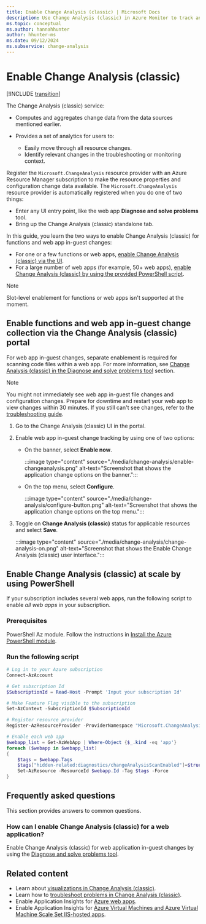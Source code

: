 ```yaml
---
title: Enable Change Analysis (classic) | Microsoft Docs
description: Use Change Analysis (classic) in Azure Monitor to track and troubleshoot issues on your live site.
ms.topic: conceptual
ms.author: hannahhunter
author: hhunter-ms
ms.date: 09/12/2024
ms.subservice: change-analysis
---
```


# Enable Change Analysis (classic)

[!INCLUDE [transition](includes/change-analysis-is-moving.md)]

The Change Analysis (classic) service:

- Computes and aggregates change data from the data sources mentioned earlier.
- Provides a set of analytics for users to:

    - Easily move through all resource changes.
    - Identify relevant changes in the troubleshooting or monitoring context.

Register the `Microsoft.ChangeAnalysis` resource provider with an Azure Resource Manager subscription to make the resource properties and configuration change data available. The `Microsoft.ChangeAnalysis` resource provider is automatically registered when you do one of two things:

- Enter any UI entry point, like the web app **Diagnose and solve problems** tool.
- Bring up the Change Analysis (classic) standalone tab.

In this guide, you learn the two ways to enable Change Analysis (classic) for functions and web app in-guest changes:

- For one or a few functions or web apps, [enable Change Analysis (classic) via the UI](#enable-functions-and-web-app-in-guest-change-collection-via-the-change-analysis-classic-portal).
- For a large number of web apps (for example, 50+ web apps), [enable Change Analysis (classic) by using the provided PowerShell script](#enable-change-analysis-classic-at-scale-by-using-powershell).

> [!NOTE]
> Slot-level enablement for functions or web apps isn't supported at the moment.

## Enable functions and web app in-guest change collection via the Change Analysis (classic) portal

For web app in-guest changes, separate enablement is required for scanning code files within a web app. For more information, see [Change Analysis (classic) in the Diagnose and solve problems tool](change-analysis-visualizations.md#view-changes-by-using-the-diagnose-and-solve-problems-tool) section.

> [!NOTE]
> You might not immediately see web app in-guest file changes and configuration changes. Prepare for downtime and restart your web app to view changes within 30 minutes. If you still can't see changes, refer to the [troubleshooting guide](./change-analysis-troubleshoot.md#you-cant-see-in-guest-changes-for-a-newly-enabled-web-app).

1. Go to the Change Analysis (classic) UI in the portal.

1. Enable web app in-guest change tracking by using one of two options:

   - On the banner, select **Enable now**.

     :::image type="content" source="./media/change-analysis/enable-changeanalysis.png" alt-text="Screenshot that shows the application change options on the banner.":::

   - On the top menu, select **Configure**.
   
     :::image type="content" source="./media/change-analysis/configure-button.png" alt-text="Screenshot that shows the application change options on the top menu.":::

1. Toggle on **Change Analysis (classic)** status for applicable resources and select **Save**.

   :::image type="content" source="./media/change-analysis/change-analysis-on.png" alt-text="Screenshot that shows the Enable Change Analysis (classic) user interface.":::
  
## Enable Change Analysis (classic) at scale by using PowerShell

If your subscription includes several web apps, run the following script to enable *all web apps* in your subscription.

### Prerequisites

PowerShell Az module. Follow the instructions in [Install the Azure PowerShell module](/powershell/azure/install-azure-powershell).

### Run the following script

```PowerShell
# Log in to your Azure subscription
Connect-AzAccount

# Get subscription Id
$SubscriptionId = Read-Host -Prompt 'Input your subscription Id'

# Make Feature Flag visible to the subscription
Set-AzContext -SubscriptionId $SubscriptionId

# Register resource provider
Register-AzResourceProvider -ProviderNamespace "Microsoft.ChangeAnalysis"

# Enable each web app
$webapp_list = Get-AzWebApp | Where-Object {$_.kind -eq 'app'}
foreach ($webapp in $webapp_list)
{
    $tags = $webapp.Tags
    $tags["hidden-related:diagnostics/changeAnalysisScanEnabled"]=$true
    Set-AzResource -ResourceId $webapp.Id -Tag $tags -Force
}
```

## Frequently asked questions

This section provides answers to common questions.

### How can I enable Change Analysis (classic) for a web application?

Enable Change Analysis (classic) for web application in-guest changes by using the [Diagnose and solve problems tool](./change-analysis-visualizations.md#view-changes-by-using-the-diagnose-and-solve-problems-tool).

## Related content

- Learn about [visualizations in Change Analysis (classic)](change-analysis-visualizations.md).
- Learn how to [troubleshoot problems in Change Analysis (classic)](change-analysis-troubleshoot.md).
- Enable Application Insights for [Azure web apps](../../azure-monitor/app/azure-web-apps.md).
- Enable Application Insights for [Azure Virtual Machines and Azure Virtual Machine Scale Set IIS-hosted apps](../../azure-monitor/app/azure-vm-vmss-apps.md).
